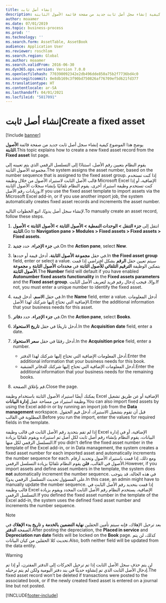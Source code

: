 ```yaml
---
title: إنشاء أصل ثابت
description: يوضح هذا الموضوع كيفية إنشاء سجل أصل ثابت جديد من صفحة قائمة الأصول الثابتة.
author: moaamer
ms.date: 07/01/2019
ms.topic: business-process
ms.prod: ''
ms.technology: ''
ms.search.form: AssetTable, AssetBook
audience: Application User
ms.reviewer: roschlom
ms.search.region: Global
ms.author: moaamer
ms.search.validFrom: 2016-06-30
ms.dyn365.ops.version: Version 7.0.0
ms.openlocfilehash: 770390092342e2db496dde850a75b2f7736bd4c0
ms.sourcegitcommit: 0e8db169c3f90bd750826af76709ef5d621fd377
ms.translationtype: HT
ms.contentlocale: ar-SA
ms.lasthandoff: 04/01/2021
ms.locfileid: "5817091"
---
```

# <a name="create-a-fixed-asset"></a><span data-ttu-id="ff3b1-103">إنشاء أصل ثابت</span><span class="sxs-lookup"><span data-stu-id="ff3b1-103">Create a fixed asset</span></span>

[!include [banner](../../includes/banner.md)]

<span data-ttu-id="ff3b1-104">يوضح هذا الموضوع كيفية إنشاء سجل أصل ثابت جديد من صفحة قائمة **الأصول الثابتة**.</span><span class="sxs-lookup"><span data-stu-id="ff3b1-104">This topic explains how to create a new fixed asset record from the **Fixed asset** list page.</span></span>

<span data-ttu-id="ff3b1-105">يقوم النظام بتعيين رقم الأصل، استنادًا إلى التسلسل الرقمي الذي يتم تعيينه إلى مجموعة الأصول الثابتة.</span><span class="sxs-lookup"><span data-stu-id="ff3b1-105">The system assigns the asset number, based on the number sequence that is assigned to the fixed asset group.</span></span> <span data-ttu-id="ff3b1-106">إذا كنت تستخدم قالب الأصل الثابت لاستيراد الأصول من خلال وظيفة Microsoft Excel الإضافية، أو إذا كنت تستخدم وظيفة استيراد أخرى، يقوم النظام تلقائيًا بإنشاء سجلات الأصول الثابتة وزيادات رقم الأصل.</span><span class="sxs-lookup"><span data-stu-id="ff3b1-106">If you use the fixed asset template to import assets via the Microsoft Excel add-in, or if you use another import job, the system automatically creates fixed asset records and increments the asset number.</span></span>

<span data-ttu-id="ff3b1-107">لإنشاء سجل أصل يدويًا، اتبع الخطوات التالية.</span><span class="sxs-lookup"><span data-stu-id="ff3b1-107">To manually create an asset record, follow these steps.</span></span>

1. <span data-ttu-id="ff3b1-108">انتقل إلى **جزء التنقل \> الوحدات النمطية \> الأصول الثابتة \> الأصول الثابتة \> الأصول الثابتة**.</span><span class="sxs-lookup"><span data-stu-id="ff3b1-108">Go to **Navigation pane \> Modules \> Fixed assets \> Fixed assets \> Fixed assets**.</span></span>
2. <span data-ttu-id="ff3b1-109">في **جزء الإجراء**، حدد **جديد**.</span><span class="sxs-lookup"><span data-stu-id="ff3b1-109">On the **Action pane**, select **New**.</span></span>
3. <span data-ttu-id="ff3b1-110">في حقل **مجموعة الأصول الثابتة**، أدخل قيمة أو حددها.</span><span class="sxs-lookup"><span data-stu-id="ff3b1-110">In **the Fixed asset group** field, enter or select a value.</span></span> <span data-ttu-id="ff3b1-111">سيتم تعيين حقل **الرقم** بشكل افتراضي إذا قمت بتمكين الوظيفة **الترقيم التلقائي للأصول الثابتة‬** في **محددات الأصول الثابتة** و **مجموعة الأصول الثابتة**.</span><span class="sxs-lookup"><span data-stu-id="ff3b1-111">The **Number** field will default if you have enabled **Autonumber fixed assets functionality** in the **Fixed assets parameters** and the **Fixed asset group**.</span></span> <span data-ttu-id="ff3b1-112">وإلا، فيجب إدخال رقم فريد لتعريف الأصل الثابت.</span><span class="sxs-lookup"><span data-stu-id="ff3b1-112">If not, you must enter a unique number to identify the fixed asset.</span></span>
4. <span data-ttu-id="ff3b1-113">في حقل **الاسم**، أدخل قيمة.</span><span class="sxs-lookup"><span data-stu-id="ff3b1-113">In the **Name** field, enter a value.</span></span> <span data-ttu-id="ff3b1-114">أدخل المعلومات الإضافية التي تحتاج إليها شركتك لهذا الأصل.</span><span class="sxs-lookup"><span data-stu-id="ff3b1-114">Enter the additional information that your business needs for this asset.</span></span>
5. <span data-ttu-id="ff3b1-115">في **جزء الإجراء**، حدد **دفاتر**.</span><span class="sxs-lookup"><span data-stu-id="ff3b1-115">On the **Action pane**, select **Books**.</span></span>
6. <span data-ttu-id="ff3b1-116">أدخل تاريخًا في حقل **تاريخ الاستحواذ**.</span><span class="sxs-lookup"><span data-stu-id="ff3b1-116">In the **Acquisition date** field, enter a date.</span></span>
7. <span data-ttu-id="ff3b1-117">أدخل رقمًا في حقل **سعر الاستحواذ**.</span><span class="sxs-lookup"><span data-stu-id="ff3b1-117">In the **Acquisition price** field, enter a number.</span></span>

    - <span data-ttu-id="ff3b1-118">أدخل المعلومات الإضافية التي تحتاج إليها شركتك لهذا الدفتر.</span><span class="sxs-lookup"><span data-stu-id="ff3b1-118">Enter the additional information that your business needs for this book.</span></span>
    - <span data-ttu-id="ff3b1-119">أدخل المعلومات الإضافية التي تحتاج إليها شركتك للدفاتر المتبقية.</span><span class="sxs-lookup"><span data-stu-id="ff3b1-119">Enter the additional information that your business needs for the remaining books.</span></span>

8. <span data-ttu-id="ff3b1-120">قم بإغلاق الصفحة.</span><span class="sxs-lookup"><span data-stu-id="ff3b1-120">Close the page.</span></span>

<span data-ttu-id="ff3b1-121">يمكنك أيضًا استيراد الأصول الثابتة باستخدام وظيفة Excel الإضافية أو عن طريق تشغيل وظيفة استيراد من مساحة عمل **إدارة البيانات**.</span><span class="sxs-lookup"><span data-stu-id="ff3b1-121">You can also import fixed assets by using the Excel add-in or by running an import job from the **Data management** workspace.</span></span> <span data-ttu-id="ff3b1-122">قبل أن تقوم بتشغيل الاستيراد، أدخل قيم الحقول المطلوبة في القالب.</span><span class="sxs-lookup"><span data-stu-id="ff3b1-122">Before you run the import, enter the values for required fields in the template.</span></span>

<span data-ttu-id="ff3b1-123">إذا لم تقم بتحديد رقم الأصل الثابت في قالب وظيفة Excel الإضافية، أو في إدارة البيانات، يقوم النظام بإنشاء رقم أصل ثابت لكل أصل تم استيراده ويقوم تلقائيًا بزيادة التسلسل الرقمي لكل منها.</span><span class="sxs-lookup"><span data-stu-id="ff3b1-123">If you didn't define the fixed asset number in the template of the Excel add-in, or in Data management, the system creates a fixed asset number for each imported asset and automatically increments the number sequence for each.</span></span> <span data-ttu-id="ff3b1-124">ومع ذلك، إذا قمت باستيراد الأصول وتحديد أرقام الأصول في القالب، **فلن** يقوم النظام تلقائيًا بزيادة التسلسل الرقمي.</span><span class="sxs-lookup"><span data-stu-id="ff3b1-124">However, if you import assets and define asset numbers in the template, the system does **not** automatically increment the number sequence.</span></span> <span data-ttu-id="ff3b1-125">في هذه الحالة، قد يتوجب على المسؤول تحديث التسلسل الرقمي يدويًا.</span><span class="sxs-lookup"><span data-stu-id="ff3b1-125">In this case, an admin might have to manually update the number sequence.</span></span> <span data-ttu-id="ff3b1-126">إذا قمت بتحديد رقم الأصل الثابت في قالب وظيفة Excel الإضافية، يستخدم النظام رقم الأصل الثابت المحدد ويقوم بزيادة التسلسل الرقمي.</span><span class="sxs-lookup"><span data-stu-id="ff3b1-126">If you defined the fixed asset number in the template of the Excel add-in, the system uses the defined fixed asset number and increments the number sequence.</span></span>

> [!NOTE]                                                                                                         
> <span data-ttu-id="ff3b1-127">بعد ترحيل الإهلاك، فإنه سيتم تأمين الحقلين **نهاية التضمين بالخدمة** و **تاريخ بدء الإهلاك** في الصفحة **الدفتر**.</span><span class="sxs-lookup"><span data-stu-id="ff3b1-127">After posting the depreciation, the **Placed in service** and **Depreciation run date** fields will be locked on the **Book** page.</span></span> <span data-ttu-id="ff3b1-128">كذلك، لن يتم تحديث كلا الحقلين من كيان البيانات.</span><span class="sxs-lookup"><span data-stu-id="ff3b1-128">Also, both neither field will be updated from the data entity.</span></span>

> [!WARNING]
> <span data-ttu-id="ff3b1-129">لن يتم حذف سجل الأصل الثابت إذا تم ترحيل الحركات إلى الدفتر المقترن، أو إذا تم إدخال الأصل الثابت الذي تم إنشاؤه حديثًا في بند دفتر اليومية ولكن لم يتم ترحيله.</span><span class="sxs-lookup"><span data-stu-id="ff3b1-129">The fixed asset record won't be deleted if transactions were posted to the associated book, or if the newly created fixed asset is entered on a journal line but not posted.</span></span> 


[!INCLUDE[footer-include](../../../includes/footer-banner.md)]